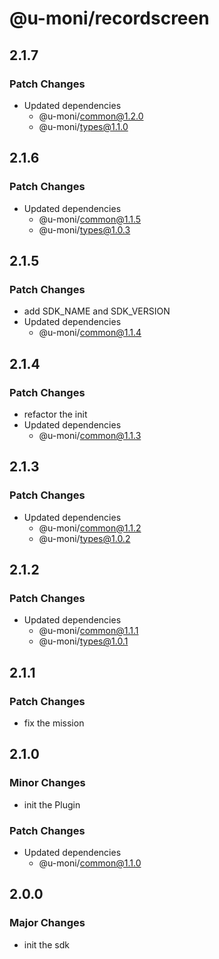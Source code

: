 # @u-moni/recordscreen

## 2.1.7

### Patch Changes

- Updated dependencies
  - @u-moni/common@1.2.0
  - @u-moni/types@1.1.0

## 2.1.6

### Patch Changes

- Updated dependencies
  - @u-moni/common@1.1.5
  - @u-moni/types@1.0.3

## 2.1.5

### Patch Changes

- add SDK_NAME and SDK_VERSION
- Updated dependencies
  - @u-moni/common@1.1.4

## 2.1.4

### Patch Changes

- refactor the init
- Updated dependencies
  - @u-moni/common@1.1.3

## 2.1.3

### Patch Changes

- Updated dependencies
  - @u-moni/common@1.1.2
  - @u-moni/types@1.0.2

## 2.1.2

### Patch Changes

- Updated dependencies
  - @u-moni/common@1.1.1
  - @u-moni/types@1.0.1

## 2.1.1

### Patch Changes

- fix the mission

## 2.1.0

### Minor Changes

- init the Plugin

### Patch Changes

- Updated dependencies
  - @u-moni/common@1.1.0

## 2.0.0

### Major Changes

- init the sdk
